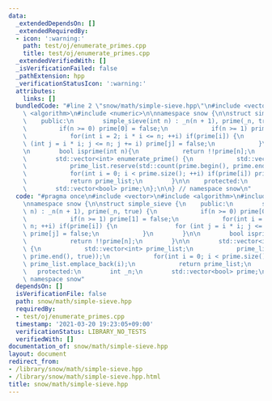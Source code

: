 ```yaml
---
data:
  _extendedDependsOn: []
  _extendedRequiredBy:
  - icon: ':warning:'
    path: test/oj/enumerate_primes.cpp
    title: test/oj/enumerate_primes.cpp
  _extendedVerifiedWith: []
  _isVerificationFailed: false
  _pathExtension: hpp
  _verificationStatusIcon: ':warning:'
  attributes:
    links: []
  bundledCode: "#line 2 \"snow/math/simple-sieve.hpp\"\n#include <vector>\n#include\
    \ <algorithm>\n#include <numeric>\n\nnamespace snow {\n\nstruct simple_sieve {\n\
    \    public:\n        simple_sieve(int n) : _n(n + 1), prime(_n, true) {\n   \
    \         if(n >= 0) prime[0] = false;\n            if(n >= 1) prime[1] = false;\n\
    \            for(int i = 2; i * i <= n; ++i) if(prime[i]) {\n                for\
    \ (int j = i * i; j <= n; j += i) prime[j] = false;\n            }\n        }\n\
    \n        bool isprime(int n){\n            return !!prime[n];\n        }\n\n\
    \        std::vector<int> enumerate_prime() {\n            std::vector<int> prime_list;\n\
    \            prime_list.reserve(std::count(prime.begin(), prime.end(), true));\n\
    \            for(int i = 0; i < prime.size(); ++i) if(prime[i]) prime_list.emplace_back(i);\n\
    \            return prime_list;\n        }\n\n    protected:\n        int _n;\n\
    \        std::vector<bool> prime;\n};\n\n} // namespace snow\n"
  code: "#pragma once\n#include <vector>\n#include <algorithm>\n#include <numeric>\n\
    \nnamespace snow {\n\nstruct simple_sieve {\n    public:\n        simple_sieve(int\
    \ n) : _n(n + 1), prime(_n, true) {\n            if(n >= 0) prime[0] = false;\n\
    \            if(n >= 1) prime[1] = false;\n            for(int i = 2; i * i <=\
    \ n; ++i) if(prime[i]) {\n                for (int j = i * i; j <= n; j += i)\
    \ prime[j] = false;\n            }\n        }\n\n        bool isprime(int n){\n\
    \            return !!prime[n];\n        }\n\n        std::vector<int> enumerate_prime()\
    \ {\n            std::vector<int> prime_list;\n            prime_list.reserve(std::count(prime.begin(),\
    \ prime.end(), true));\n            for(int i = 0; i < prime.size(); ++i) if(prime[i])\
    \ prime_list.emplace_back(i);\n            return prime_list;\n        }\n\n \
    \   protected:\n        int _n;\n        std::vector<bool> prime;\n};\n\n} //\
    \ namespace snow"
  dependsOn: []
  isVerificationFile: false
  path: snow/math/simple-sieve.hpp
  requiredBy:
  - test/oj/enumerate_primes.cpp
  timestamp: '2021-03-20 19:23:05+09:00'
  verificationStatus: LIBRARY_NO_TESTS
  verifiedWith: []
documentation_of: snow/math/simple-sieve.hpp
layout: document
redirect_from:
- /library/snow/math/simple-sieve.hpp
- /library/snow/math/simple-sieve.hpp.html
title: snow/math/simple-sieve.hpp
---
```

